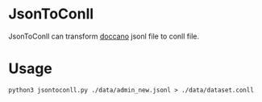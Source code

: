 # JsonToConll
JsonToConll can transform [doccano](https://github.com/doccano/doccano) jsonl file to conll file.

# Usage
```
python3 jsontoconll.py ./data/admin_new.jsonl > ./data/dataset.conll
```

